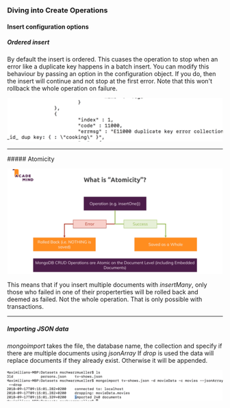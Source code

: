 ### Diving into Create Operations

#### Insert configuration options

##### Ordered insert

By default the insert is ordered. This cuases the operation to stop when an error like a duplicate
key happens in a batch insert.
You can modify this behaviour by passing an option in the configuration object. If you do, then
the insert will continue and not stop at the first error.
Note that this won't rollback the whole operation on failure.

![](/images/03/01.png "Ordered insert")

---

##### Atomicity

![](/images/03/02.png "Atomicity")

This means that if you insert multiple documents with _insertMany_, only those who failed in one
of their properterties will be rolled back and deemed as failed. Not the whole operation. That
is only possible with transactions.

---

##### Importing JSON data

_mongoimport_ takes the file, the database name, the collection and specify if there are multiple
documents using _jsonArray_
If _drop_ is used the data will replace documents if they already exist. Otherwise it will
be appended.

![](/images/03/03.png "Importing JSON")
